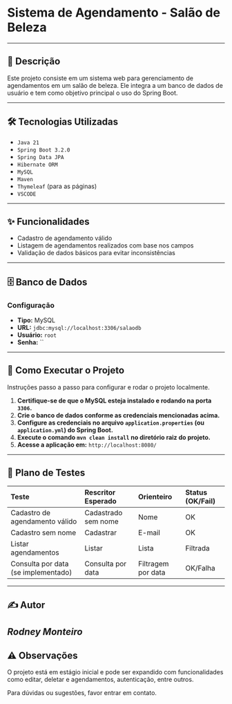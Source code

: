 # Sistema de Agendamento - Salão de Beleza

---

## 📄 Descrição

Este projeto consiste em um sistema web para gerenciamento de agendamentos em um salão de beleza. Ele integra a um banco de dados de usuário e tem como objetivo principal o uso do Spring Boot.

---

## 🛠️ Tecnologias Utilizadas

* `Java 21`
* `Spring Boot 3.2.0`
* `Spring Data JPA`
* `Hibernate ORM`
* `MySQL`
* `Maven`
* `Thymeleaf` (para as páginas)
* `VSCODE`
---

## ✨ Funcionalidades

* Cadastro de agendamento válido
* Listagem de agendamentos realizados com base nos campos
* Validação de dados básicos para evitar inconsistências

---

## 🗄️ Banco de Dados

### Configuração

* **Tipo:** MySQL
* **URL:** `jdbc:mysql://localhost:3306/salaodb`
* **Usuário:** `root`
* **Senha:** ``
---

## 🚀 Como Executar o Projeto

Instruções passo a passo para configurar e rodar o projeto localmente.

1.  **Certifique-se de que o MySQL esteja instalado e rodando na porta `3306`.**
2.  **Crie o banco de dados conforme as credenciais mencionadas acima.**
3.  **Configure as credenciais no arquivo `application.properties` (ou `application.yml`) do Spring Boot.**
4.  **Execute o comando `mvn clean install` no diretório raiz do projeto.**
5.  **Acesse a aplicação em:** `http://localhost:8080/`

---

## 🧪 Plano de Testes

| Teste | Rescritor Esperado | Orienteiro | Status (OK/Fail) |
| :---------------------- | :------------------------ | :------------------- | :--------------- |
| Cadastro de agendamento válido | Cadastrado sem nome | Nome | OK |
| Cadastro sem nome | Cadastrar | E-mail | OK |
| Listar agendamentos | Listar | Lista | Filtrada |
| Consulta por data (se implementado) | Consulta por data | Filtragem por data | OK/Falha |

---

## ✍️ Autor

*Rodney Monteiro*
---

## ⚠️ Observações

O projeto está em estágio inicial e pode ser expandido com funcionalidades como editar, deletar e agendamentos, autenticação, entre outros.

Para dúvidas ou sugestões, favor entrar em contato.
